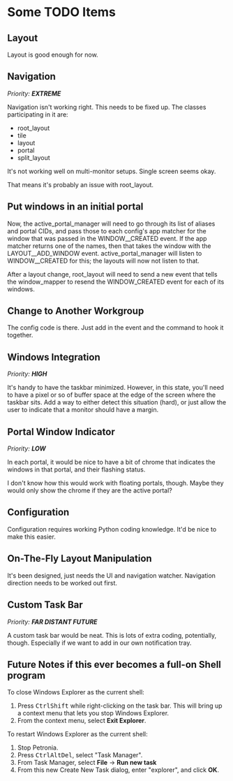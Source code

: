 # Some TODO Items

## Layout

Layout is good enough for now.



## Navigation

*Priority: **EXTREME***

Navigation isn't working right.  This needs to be fixed up.
The classes participating in it are:

* root_layout
* tile
* layout
* portal
* split_layout

It's not working well on multi-monitor setups.  Single screen seems okay.

That means it's probably an issue with root_layout.


## Put windows in an initial portal

Now, the active_portal_manager will need to go through its list of aliases and
portal CIDs, and pass those to each config's app matcher for the window that was
passed in the WINDOW__CREATED event.  If the app matcher
returns one of the names, then that takes the window with the LAYOUT__ADD_WINDOW
event.  active_portal_manager will listen to WINDOW__CREATED for this; the
layouts will now not listen to that.

After a layout change, root_layout will need to send a new event that tells the
window_mapper to resend the WINDOW_CREATED event for each of its windows.


## Change to Another Workgroup

The config code is there.  Just add in the event and the command
to hook it together.


## Windows Integration

*Priority: **HIGH***

It's handy to have the taskbar minimized.  However, in this state,
you'll need to have a pixel or so of buffer space at the edge of
the screen where the taskbar sits.  Add a way to either detect this
situation (hard), or just allow the user to indicate that a
monitor should have a margin.

## Portal Window Indicator

*Priority: **LOW***

In each portal, it would be nice to have a bit of chrome that
indicates the windows in that portal, and their flashing status.

I don't know how this would work with floating portals, though.
Maybe they would only show the chrome if they are the active portal?

## Configuration

Configuration requires working Python coding knowledge.
It'd be nice to make this easier.

## On-The-Fly Layout Manipulation

It's been designed, just needs the UI and navigation
watcher.  Navigation direction needs to be worked out
first.

## Custom Task Bar

*Priority: **FAR DISTANT FUTURE***

A custom task bar would be neat.  This is lots of extra coding,
potentially, though.  Especially if we want to add in our own
notification tray.


## Future Notes if this ever becomes a full-on Shell program

To close Windows Explorer as the current shell:

1. Press <kbd>Ctrl</kbd><kbd>Shift</kbd> while right-clicking on the task bar.
       This will bring up a context menu that lets you stop Windows Explorer.
2. From the context menu, select **Exit Explorer**.

To restart Windows Explorer as the current shell:

1. Stop Petronia.
2. Press <kbd>Ctrl</kbd><kbd>Alt</kbd><kbd>Del</kbd>, select "Task Manager".
3. From Task Manager, select **File** -> **Run new task**
4. From this new Create New Task dialog, enter "explorer", and click **OK**. 
